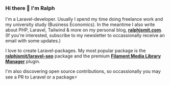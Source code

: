 ### Hi there 👋 I'm Ralph

I'm a Laravel-developer. Usually I spend my time doing freelance work and my university study (Business Economics).
In the meantime I also write about PHP, Laravel, Tailwind & more on my personal blog, [**ralphjsmit.com**](https://ralphjsmit.com). (If you're interested, subscribe to my newsletter to occassionally receive an email with some updates.)

I love to create Laravel-packages. My most popular package is the [**ralphjsmit/laravel-seo**](https://github.com/ralphjsmit/laravel-seo) package and the premium [**Filament Media Library Manager**](https://filamentphp.com/plugins/media-library-pro) plugin.

I'm also discovering open source contributions, so occassionally you may see a PR to Laravel or a package⚡️



<!--
**ralphjsmit/ralphjsmit** is a ✨ _special_ ✨ repository because its `README.md` (this file) appears on your GitHub profile.

Here are some ideas to get you started:

- 🔭 I’m currently working on ...
- 🌱 I’m currently learning ...
- 👯 I’m looking to collaborate on ...
- 🤔 I’m looking for help with ...
- 💬 Ask me about ...
- 📫 How to reach me: ...
- 😄 Pronouns: ...
- ⚡ Fun fact: ...
-->

